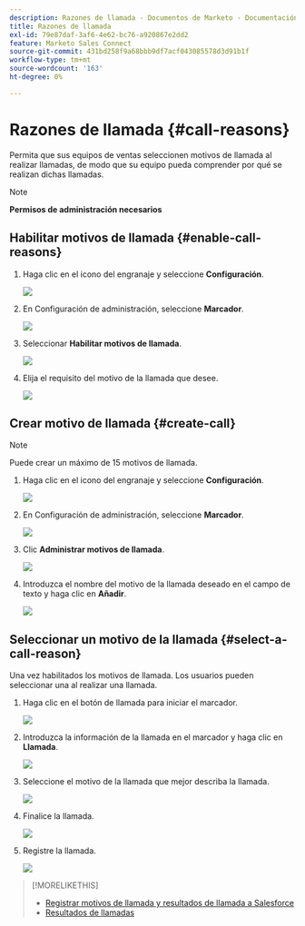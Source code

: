 ```yaml
---
description: Razones de llamada - Documentos de Marketo - Documentación del producto
title: Razones de llamada
exl-id: 79e87daf-3af6-4e62-bc76-a920867e2dd2
feature: Marketo Sales Connect
source-git-commit: 431bd258f9a68bbb9df7acf043085578d3d91b1f
workflow-type: tm+mt
source-wordcount: '163'
ht-degree: 0%

---
```


# Razones de llamada {#call-reasons}

Permita que sus equipos de ventas seleccionen motivos de llamada al realizar llamadas, de modo que su equipo pueda comprender por qué se realizan dichas llamadas.

>[!NOTE]
>
>**Permisos de administración necesarios**

## Habilitar motivos de llamada {#enable-call-reasons}

1. Haga clic en el icono del engranaje y seleccione **Configuración**.

   ![](assets/call-reasons-1.png)

1. En Configuración de administración, seleccione **Marcador**.

   ![](assets/call-reasons-2.png)

1. Seleccionar **Habilitar motivos de llamada**.

   ![](assets/call-reasons-3.png)

1. Elija el requisito del motivo de la llamada que desee.

   ![](assets/call-reasons-4.png)

## Crear motivo de llamada {#create-call}

>[!NOTE]
>
>Puede crear un máximo de 15 motivos de llamada.

1. Haga clic en el icono del engranaje y seleccione **Configuración**.

   ![](assets/call-reasons-5.png)

1. En Configuración de administración, seleccione **Marcador**.

   ![](assets/call-reasons-6.png)

1. Clic **Administrar motivos de llamada**.

   ![](assets/call-reasons-7.png)

1. Introduzca el nombre del motivo de la llamada deseado en el campo de texto y haga clic en **Añadir**.

   ![](assets/call-reasons-8.png)

## Seleccionar un motivo de la llamada {#select-a-call-reason}

Una vez habilitados los motivos de llamada. Los usuarios pueden seleccionar una al realizar una llamada.

1. Haga clic en el botón de llamada para iniciar el marcador.

   ![](assets/call-reasons-9.png)

1. Introduzca la información de la llamada en el marcador y haga clic en **Llamada**.

   ![](assets/call-reasons-10.png)

1. Seleccione el motivo de la llamada que mejor describa la llamada.

   ![](assets/call-reasons-11.png)

1. Finalice la llamada.

   ![](assets/call-reasons-12.png)

1. Registre la llamada.

   ![](assets/call-reasons-13.png)

>[!MORELIKETHIS]
>
>* [Registrar motivos de llamada y resultados de llamada a Salesforce](/help/marketo/product-docs/marketo-sales-connect/phone/log-call-reasons-and-call-outcomes-to-salesforce.md)
>* [Resultados de llamadas](/help/marketo/product-docs/marketo-sales-connect/phone/call-outcomes.md)
